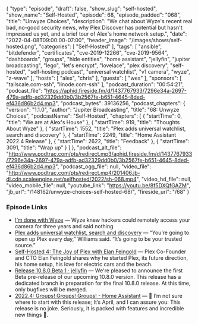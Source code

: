 {
  "type": "episode",
  "draft": false,
  "show_slug": "self-hosted",
  "show_name": "Self-Hosted",
  "episode": 68,
  "episode_padded": "068",
  "title": "Unwyze Choices",
  "description": "We chat about Wyze's recent real bad, no-good security news, why Plex Discover has potential but hasn't impressed us yet, and a brief tour of Alex's home network setup.",
  "date": "2022-04-08T09:00:00-07:00",
  "header_image": "/images/shows/self-hosted.png",
  "categories": [
    "Self-Hosted"
  ],
  "tags": [
    "ansible",
    "bitdefender",
    "certificates",
    "cve-2019-12266",
    "cve-2019-9564",
    "dashboards",
    "groups",
    "hide entities",
    "home assistant",
    "jellyfin",
    "jupiter broadcasting",
    "lego",
    "let's encrypt",
    "lovelace",
    "plex discovery",
    "self-hosted",
    "self-hosting podcast",
    "universal watchlist",
    "v1 camera",
    "wyze",
    "z-wave"
  ],
  "hosts": [
    "alex",
    "chris"
  ],
  "guests": [
    "wes"
  ],
  "sponsors": [
    "tailscale.com-ssh",
    "linode.com-ssh"
  ],
  "podcast_duration": "00:54:21",
  "podcast_file": "https://aphid.fireside.fm/d/1437767933/7296e34a-2697-479a-adfb-ad32329dd0b0/3b2567fe-b651-4645-8ded-ef436d86b2d4.mp3",
  "podcast_bytes": 39136256,
  "podcast_chapters": {
    "version": "1.1.0",
    "author": "Jupiter Broadcasting",
    "title": "68: Unwyze Choices",
    "podcastName": "Self-Hosted",
    "chapters": [
      {
        "startTime": 0,
        "title": "We are at Alex's House"
      },
      {
        "startTime": 919,
        "title": "Thoughts About Wyze"
      },
      {
        "startTime": 1552,
        "title": "Plex adds universal watchlist, search and discovery"
      },
      {
        "startTime": 2249,
        "title": "Home Assistant 2022.4 Release"
      },
      {
        "startTime": 2622,
        "title": "Feedback"
      },
      {
        "startTime": 3091,
        "title": "Wrap up"
      }
    ]
  },
  "podcast_alt_file": "http://www.podtrac.com/pts/redirect.mp3/aphid.fireside.fm/d/1437767933/7296e34a-2697-479a-adfb-ad32329dd0b0/3b2567fe-b651-4645-8ded-ef436d86b2d4.mp3",
  "podcast_ogg_file": null,
  "video_file": "http://www.podtrac.com/pts/redirect.mp4/201406.jb-dl.cdn.scaleengine.net/selfhosted/2022/sh-068.mp4",
  "video_hd_file": null,
  "video_mobile_file": null,
  "youtube_link": "https://youtu.be/8f5DXQfGAZM",
  "jb_url": "/148162/unwyze-choices-self-hosted-68/",
  "fireside_url": "/68"
}


### Episode Links

  * [I’m done with Wyze](https://www.theverge.com/23003418/wyze-cam-v1-vulnerability-no-patch-bitdefender-responsible-disclosure "I’m done with Wyze") — Wyze knew hackers could remotely access your camera for three years and said nothing
  * [Plex adds universal watchlist, search and discovery](https://www.protocol.com/entertainment/plex-universal-search-watchlist-discovery "Plex adds universal watchlist, search and discovery") — “You’re going to open up Plex every day,” Williams said. “It’s going to be your trusted source.”
  * [Self-Hosted 4: The Joy of Plex with Elan Feingold](https://selfhosted.show/4 "Self-Hosted 4: The Joy of Plex with Elan Feingold") — Plex Co-Founder and CTO Elan Feingold shares why he started Plex, its future direction, his home setup, his love for electric cars and the beach.
  * [Release 10.8.0 Beta 1 · jellyfin](https://github.com/jellyfin/jellyfin/releases/tag/v10.8.0-beta1 "Release 10.8.0 Beta 1 · jellyfin") — We're pleased to announce the first Beta pre-release of our upcoming 10.8.0 version. This release has a dedicated branch in preparation for the final 10.8.0 release. At this time, only bugfixes will be merged.
  * [2022.4: Groups! Groups! Groups! - Home Assistant](https://www.home-assistant.io/blog/2022/04/06/release-20224/ "2022.4: Groups! Groups! Groups! - Home Assistant") — 👋 I’m not sure where to start with this release; It’s April, and I can assure you: This release is no joke. Seriously, it is packed with features and incredible new things 🤯.


